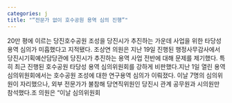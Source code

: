 ```yaml
---
categories: j
title: "“전문가 없이 호수공원 용역 심의 진행”"
---
```

20만 평에 이르는 당진호수공원 조성을 당진시가 추진하는 가운데 사업을 위한 타당성 용역 심의가 미흡했다고 지적됐다. 조상연 의원은 지난 19일 진행된 행정사무감사에서 당진시기획예산담당관에 당진시가 추진하는 용역 사업 전반에 대해 문제를 제기했다. 특히 최근 진행된 호수공원 타당성 용역 심의위원회를 강하게 비판했다.지난 1일 열린 용역심의위원회에서는 호수공원 조성에 대한 연구용역 심의가 이뤄졌다. 이날 7명의 심의위원이 자리했으나, 외부 전문가가 불참해 당연직위원인 당진시 관계 공무원과 시의원만 참석했다.조 의원은 “이날 심의위원회